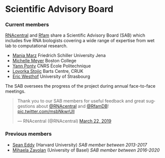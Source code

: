 
# Scientific Advisory Board

### Current members

[RNAcentral](/) and [Rfam](https://rfam.org) share a Scientific Advisory Board (SAB)
which includes five RNA biologists covering a wide range of expertise from wet lab to computational research.

- [Manja Marz](http://www.rna.uni-jena.de/en/members/manja-marz/) Friedrich Schiller University Jena
- [Michelle Meyer](https://bioinformatics.bc.edu/meyerlab/) Boston College
- [Yann Ponty](http://www.lix.polytechnique.fr/~ponty/) CNRS École Politechnique
- [Lovorka Stojic](https://www.bartscancer.london/staff/dr-lovorka-stojic/) Barts Centre, CRUK
- [Eric Westhof](http://www-ibmc.u-strasbg.fr/upr9002/westhof/index.html) University of Strasbourg

The SAB oversees the progress of the project during annual face-to-face meetings.

<blockquote class="twitter-tweet" data-lang="en"><p lang="en" dir="ltr">Thank you to our SAB members for useful feedback and great suggestions about <a href="https://twitter.com/RNAcentral?ref_src=twsrc%5Etfw">@RNAcentral</a> and <a href="https://twitter.com/RfamDB?ref_src=twsrc%5Etfw">@RfamDB</a>! <a href="https://t.co/msbNkwrUll">pic.twitter.com/msbNkwrUll</a></p>&mdash; RNAcentral (@RNAcentral) <a href="https://twitter.com/RNAcentral/status/1109077779197374466?ref_src=twsrc%5Etfw">March 22, 2019</a></blockquote> <script async src="https://platform.twitter.com/widgets.js" charset="utf-8"></script>

### Previous members

- [Sean Eddy](https://www.mcb.harvard.edu/directory/sean-eddy/) (Harvard University) *SAB member between 2013-2017*
- [Mihaela Zavolan](https://www.biozentrum.unibas.ch/research/researchgroups/overview/unit/zavolan/research-group-mihaela-zavolan/) (University of Basel) *SAB member between 2016-2020*
